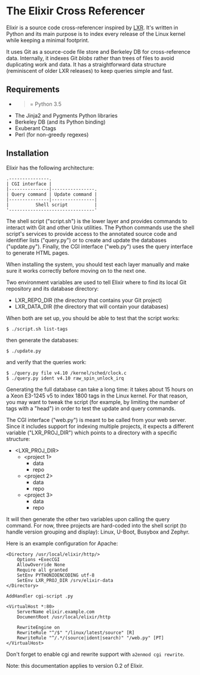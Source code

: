 The Elixir Cross Referencer
===========================

Elixir is a source code cross-referencer inspired by
[LXR](https://en.wikipedia.org/wiki/LXR_Cross_Referencer). It's written
in Python and its main purpose is to index every release of the Linux
kernel while keeping a minimal footprint.

It uses Git as a source-code file store and Berkeley DB for cross-reference
data. Internally, it indexes Git *blobs* rather than trees of files to avoid
duplicating work and data. It has a straightforward data structure
(reminiscent of older LXR releases) to keep queries simple and fast.


Requirements
------------

* >= Python 3.5
* The Jinja2 and Pygments Python libraries
* Berkeley DB (and its Python binding)
* Exuberant Ctags
* Perl (for non-greedy regexes)


Installation
------------

Elixir has the following architecture:

    .---------------.
    | CGI interface |
    |---------------|----------------.
    | Query command | Update command |
    |---------------|----------------|
    |          Shell script          |
    '--------------------------------'

The shell script ("script.sh") is the lower layer and provides commands
to interact with Git and other Unix utilities. The Python commands use
the shell script's services to provide access to the annotated source
code and identifier lists ("query.py") or to create and update the
databases ("update.py"). Finally, the CGI interface ("web.py") uses the
query interface to generate HTML pages.

When installing the system, you should test each layer manually and make
sure it works correctly before moving on to the next one.

Two environment variables are used to tell Elixir where to find its
local Git repository and its database directory:

* LXR_REPO_DIR (the directory that contains your Git project)
* LXR_DATA_DIR (the directory that will contain your databases)

When both are set up, you should be able to test that the script
works:

    $ ./script.sh list-tags

then generate the databases:

    $ ./update.py

and verify that the queries work:

    $ ./query.py file v4.10 /kernel/sched/clock.c
    $ ./query.py ident v4.10 raw_spin_unlock_irq

Generating the full database can take a long time: it takes about
15 hours on a Xeon E3-1245 v5 to index 1800 tags in the Linux kernel.
For that reason, you may want to tweak the script (for example, by
limiting the number of tags with a "head") in order to test the
update and query commands.

The CGI interface ("web.py") is meant to be called from your web
server. Since it includes support for indexing multiple projects,
it expects a different variable ("LXR_PROJ_DIR") which points to a
directory with a specific structure:

* <LXR_PROJ_DIR>
  * <project 1>
    * data
    * repo
  * <project 2>
    * data
    * repo
  * <project 3>
    * data
    * repo

It will then generate the other two variables upon calling the query
command. For now, three projects are hard-coded into the shell script
(to handle version grouping and display): Linux, U-Boot, Busybox and
Zephyr.

Here is an example configuration for Apache:

    <Directory /usr/local/elixir/http/>
        Options +ExecCGI
        AllowOverride None
        Require all granted
        SetEnv PYTHONIOENCODING utf-8
        SetEnv LXR_PROJ_DIR /srv/elixir-data
    </Directory>

    AddHandler cgi-script .py

    <VirtualHost *:80>
        ServerName elixir.example.com
        DocumentRoot /usr/local/elixir/http

        RewriteEngine on
        RewriteRule "^/$" "/linux/latest/source" [R]
        RewriteRule "^/.*/(source|ident|search)" "/web.py" [PT]
    </VirtualHost>

Don't forget to enable cgi and rewrite support with `a2enmod cgi rewrite`.

Note: this documentation applies to version 0.2 of Elixir.
